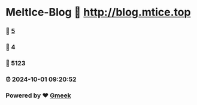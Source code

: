 # MeltIce-Blog :link: http://blog.mtice.top 
### :page_facing_up: [5](http://blog.mtice.top/tag.html) 
### :speech_balloon: 4 
### :hibiscus: 5123 
### :alarm_clock: 2024-10-01 09:20:52 
### Powered by :heart: [Gmeek](https://github.com/Meekdai/Gmeek)

